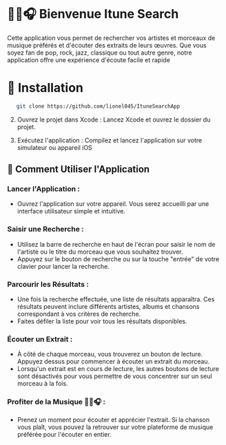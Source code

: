 # 🎵🎵🎧 Bienvenue Itune Search 
Cette application vous permet de rechercher vos artistes et morceaux de musique préférés et d'écouter des extraits de leurs œuvres. Que vous soyez fan de pop, rock, jazz, classique ou tout autre genre, notre application offre une expérience d'écoute facile et rapide



# 📲 Installation
 ```bash
    git clone https://github.com/lionel045/ItuneSearchApp
 ```
  2. Ouvrez le projet dans Xcode : Lancez Xcode et ouvrez le dossier du projet.
  
  3. Exécutez l'application : Compilez et lancez l'application sur votre simulateur ou appareil iOS
  
## 📱 Comment Utiliser l'Application 

### Lancer l'Application :

- Ouvrez l'application sur votre appareil. Vous serez accueilli par une interface utilisateur simple et intuitive.

### Saisir une Recherche :

- Utilisez la barre de recherche en haut de l'écran pour saisir le nom de l'artiste ou le titre du morceau que vous souhaitez trouver.
- Appuyez sur le bouton de recherche ou sur la touche "entrée" de votre clavier pour lancer la recherche.

### Parcourir les Résultats :

- Une fois la recherche effectuée, une liste de résultats apparaîtra. Ces résultats peuvent inclure différents artistes, albums et chansons correspondant à vos critères de recherche.
- Faites défiler la liste pour voir tous les résultats disponibles.
### Écouter un Extrait :

 - À côté de chaque morceau, vous trouverez un bouton de lecture. Appuyez dessus pour commencer à écouter un extrait du morceau.
 - Lorsqu'un extrait est en cours de lecture, les autres boutons de lecture sont désactivés pour vous permettre de vous concentrer sur un seul morceau à la fois.
### Profiter de la Musique 🎵🎵🎧 :

- Prenez un moment pour écouter et apprécier l'extrait. Si la chanson vous plaît, vous pouvez la retrouver sur votre plateforme de musique préférée pour l'écouter en entier.


